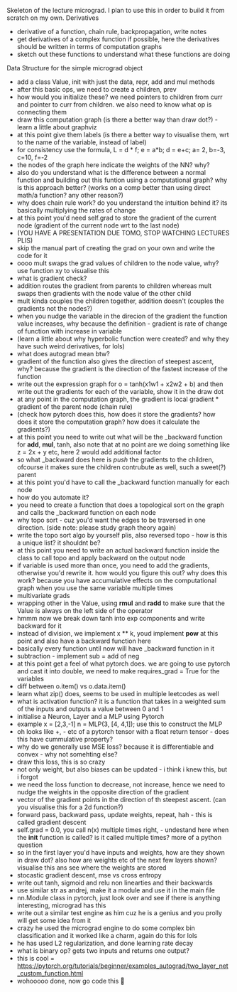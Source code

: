 Skeleton of the lecture micrograd. I plan to use this in order to build it from scratch on my own.
Derivatives
- derivative of a function, chain rule, backpropagation, write notes
- get derivatives of a complex function if possible, here the derivatives should be written in terms of computation graphs
- sketch out these functions to understand what these functions are doing

Data Structure for the simple micrograd object
- add a class Value, init with just the data, repr, add and mul methods
- after this basic ops, we need to create a children, prev
- how would you initialize these? we need pointers to children from curr and pointer to curr from children. we also need to know what op is connecting them
- draw this computation graph (is there a better way than draw dot?) - learn a little about graphviz
- at this point give them labels (is there a better way to visualise them, wrt to the name of the variable, instead of label)
- for consistency use the formula, L = d * f; e = a*b; d = e+c; a= 2, b=-3, c=10, f=-2
- the nodes of the graph here indicate the weights of the NN? why?
- also do you understand what is the difference between a normal function and building out this funtion using a computational graph? 
why is this approach better? (works on a comp better than using direct math/a function? any other reason?)
- why does chain rule work? do you understand the intuition behind it? its basically multiplying the rates of change
- at this point you'd need self.grad to store the gradient of the current node (gradient of the current node wrt to the last node)
- (YOU HAVE A PRESENTATION DUE TOMO, STOP WATCHING LECTURES PLIS)
- skip the manual part of creating the grad on your own and write the code for it
- oooo mult swaps the grad values of children to the node value, why? use function xy to visualise this
- what is gradient check? 
- addition routes the gradient from parents to children whereas mult swaps then gradients with the node value of the other child 
- mult kinda couples the children together, addition doesn't (couples the gradients not the nodes?)
- when you nudge the variable in the direcion of the gradient the function value increases, why because the definition - gradient is rate of change of function with increase in variable
- (learn a little about why hyperbolic function were created? and why they have such weird derivatives, for lols)
- what does autograd mean btw?
- gradient of the function also gives the direction of steepest ascent, why? because the gradient is the direction of the fastest increase of the function
- write out the expression graph for o = tanh(x1w1 + x2w2 + b) and then write out the gradients for each of the variable, show it in the draw dot
- at any point in the computation graph, the gradient is local gradient * gradient of the parent node (chain rule)
- (check how pytorch does this, how does it store the gradients? how does it store the computation graph? how does it calculate the gradients?)
- at this point you need to write out what will be the _backward function for __add__, __mul__, tanh, also note that at no point are we doing something like z = 2x + y etc, here 2 would add additional factor
- so what _backward does here is *push* the gradients to the children, ofcourse it makes sure the children contrubute as well, such a sweet(?) parent
- at this point you'd have to call the _backward function manually for each node
- how do you automate it?
- you need to create a function that does a topological sort on the graph and calls the _backward function on each node
- why topo sort - cuz you'd want the edges to be traversed in one direction. (side note: please study graph theory again)
- write the topo sort algo by yourself plis, also reversed topo - how is this a unique list? it shouldnt be?
- at this point you need to write an actual backward function inside the class to call topo and apply backward on the output node
- if variable is used more than once, you need to add the gradients, otherwise you'd rewrite it. how would you figure this out? why does this work? because you have accumulative effects on the computational graph when you use the same variable multiple times
- multivariate grads
- wrapping other in the Value, using __rmul__ and __radd__ to make sure that the Value is always on the left side of the operator
- hmmm now we break down tanh into exp components and write backward for it 
- instead of division, we implement x ** k, youd implement __pow__ at this point and also have a backward function here
- basically every function until now will have _backward function in it
- subtraction - implement sub = add of neg
- at this point get a feel of what pytorch does. we are going to use pytorch and cast it into double, we need to make requires_grad = True for the variables
- diff between o.item() vs o.data.item()
- learn what zip() does, seems to be used in multiple leetcodes as well
- what is activation function? it is a function that takes in a weighted sum of the inputs and outputs a value between 0 and 1
- initialise a Neuron, Layer and a MLP using Pytorch
- example x = [2,3,-1] n = MLP(3, [4, 4,1]); use this to construct the MLP
- oh looks like +, - etc of a pytorch tensor with a float return tensor - does this have cummulative property?
- why do we generally use MSE loss? because it is differentiable and convex - why not somehting else?
- draw this loss, this is so crazy
- not only weight, but also biases can be updated - i think i knew this, but i forgot
- we need the loss function to decrease, not increase, hence we need to nudge the weights in the opposite direction of the gradient
- vector of the gradient points in the direction of th steepest ascent. (can you visualise this for a 2d function?)
- forward pass, backward pass, update weights, repeat, hah - this is called gradient descent
- self.grad = 0.0, you call n(x) multiple times right, - undestand here when the __init__ function is called? is it called multiple times? more of a python question
- so in the first layer you'd have inputs and weights, how are they shown in draw dot? also how are weights etc of the next few layers shown? visualise this ans see where the weights are stored
- stocastic gradient descent, mse vs cross entropy
- write out tanh, sigmoid and relu non linearties and their backwards
- use similar str as andrej, make it a module and use it in the main file
- nn.Module class in pytorch, just look over and see if there is anything interesting, micrograd has this
- write out a similar test engine as him cuz he is a genius and you prolly will get some idea from it
- crazy he used the micrograd engine to do some complex bin classification and it worked like a charm, again do this for lols
- he has used L2 regularization, and done learning rate decay 
- what is binary op? gets two inputs and returns one output? 
- this is cool = https://pytorch.org/tutorials/beginner/examples_autograd/two_layer_net_custom_function.html
- wohooooo done, now go code this :shrug: